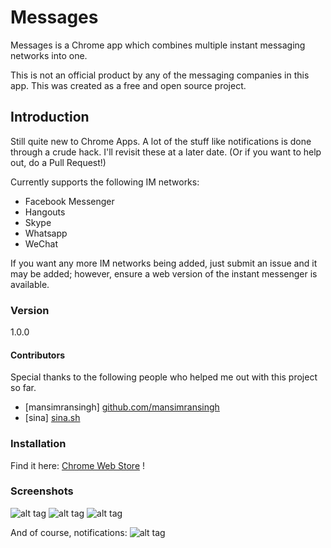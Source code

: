 # Messages

Messages is a Chrome app which combines multiple instant messaging networks into one.

This is not an official product by any of the messaging companies in this app. This was created as a free and open source project. 

## Introduction
Still quite new to Chrome Apps. A lot of the stuff like notifications is done through a crude hack. I'll revisit these at a later date. (Or if you want to help out, do a Pull Request!)

Currently supports the following IM networks:

  - Facebook Messenger
  - Hangouts
  - Skype
  - Whatsapp
  - WeChat

If you want any more IM networks being added, just submit an issue and it may be added; however, ensure a web version of the instant messenger is available.

### Version
1.0.0

#### Contributors

Special thanks to the following people who helped me out with this project so far.

 - [mansimransingh] [github.com/mansimransingh](github.com/mansimransingh)
 - [sina] [sina.sh](http://sina.sh)

### Installation

Find it here: [Chrome Web Store](https://chrome.google.com/webstore/detail/messages/jcioaokidkjbdnffgnonfpmnjcfeiacp) !

### Screenshots

![alt tag](http://jchui.me/files/github/messages/messages-ss1.png)
![alt tag](http://jchui.me/files/github/messages/messages-ss2.png)
![alt tag](http://jchui.me/files/github/messages/messages-ss3.png)

And of course, notifications:
![alt tag](http://jchui.me/files/github/messages/messages-notif.png)
